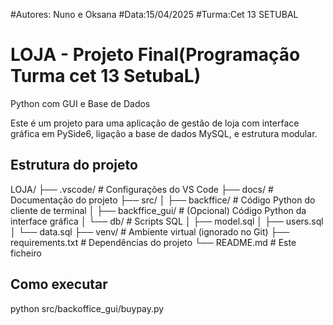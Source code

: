 #Autores: Nuno e Oksana
#Data:15/04/2025
#Turma:Cet 13 SETUBAL

# LOJA - Projeto Final(Programação Turma cet 13 SetubaL)
 Python com GUI e Base de Dados

Este é um projeto para uma aplicação de gestão de loja com interface gráfica em PySide6, ligação a base de dados MySQL, e estrutura modular.

## Estrutura do projeto


LOJA/
├── .vscode/           # Configurações do VS Code
├── docs/              # Documentação do projeto
├── src/
│   ├── backffice/       # Código Python do cliente de terminal
│   ├── backffice_gui/   # (Opcional) Código Python da interface gráfica
│   └── db/            # Scripts SQL
│       ├── model.sql
│       ├── users.sql
│       └── data.sql
├── venv/              # Ambiente virtual (ignorado no Git)
├── requirements.txt   # Dependências do projeto
└── README.md          # Este ficheiro

## Como executar


python src/backoffice_gui/buypay.py


